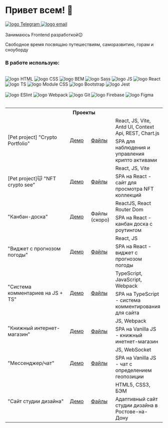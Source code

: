 # Привет всем! 👋

<a target="_blank" href="https://t.me/">
    <img src="https://img.shields.io/badge/Telegram-1f1f1f?style=flat-square&logo=Telegram&labelColor=1f1f1f" alt="logo Telegram"/>
</a>
<a target="_blank" href="mailto:detperson@gmail.com">
    <img src="https://img.shields.io/badge/Gmail-1f1f1f?style=flat-square&logo=Gmail&labelColor=1f1f1f" alt="logo email"/>
</a>
<br>
<br>
  Занимаюсь Frontend разработкой😉<br>

  Свободное время посвящаю путешествиям, саморазвитию, горам и сноуборду<br>

<h3>В работе использую:</h3><br>
<div>
    <div>
        <img src='https://img.shields.io/badge/HTML5-code-FF9200?style=flat-square&logo=html5&labelColor=black' alt='logo HTML' />
        <img src='https://img.shields.io/badge/CSS3-code-FF9200?style=flat-square&logo=css3&labelColor=black' alt='logo CSS' />
        <img src='https://img.shields.io/badge/BEM-code-FF9200?style=flat-square&labelColor=black' alt='logo BEM' />
        <img src='https://img.shields.io/badge/SASS-code-FF9200?style=flat-square&logo=sass&labelColor=black' alt='logo Sass' />
        <img src='https://img.shields.io/badge/JavaScript-code-FF9200?style=flat-square&logo=javascript&labelColor=black' alt='logo JS' />
        <img src='https://img.shields.io/badge/React-code-FF9200?style=flat-square&logo=react&labelColor=black' alt='logo React' /><br>
        <img src='https://img.shields.io/badge/TypeScript-code-FF9200?style=flat-square&logo=typescript&labelColor=black' alt='logo TS' />
        <img src='https://img.shields.io/badge/Module CSS-code-FF9200?style=flat-square&logo=modulecss&labelColor=black' alt='logo Module CSS' />
        <img src='https://img.shields.io/badge/Bootstrap-code-FF9200?style=flat-square&logo=bootstrap&labelColor=black' alt='logo Bootstrap' />
        <img src='https://img.shields.io/badge/Jest-code-FF9200?style=flat-square&logo=jest&labelColor=black' alt='logo Jest' />
    </div><br>
    <div>
        <img src='https://img.shields.io/badge/ESlint-tool-1924B1?style=flat-square&logo=eslint&labelColor=black' alt='logo ESlint' />
        <img src='https://img.shields.io/badge/Webpack-tool-1924B1?style=flat-square&logo=webpack&labelColor=black' alt='logo Webpack' />
        <img src='https://img.shields.io/badge/Git-tool-1924B1?style=flat-square&logo=git&labelColor=black' alt='logo Git' />
        <img src='https://img.shields.io/badge/Firebase-tool-1924B1?style=flat-square&logo=firebase&labelColor=black' alt='logo Firebase' />
        <img src='https://img.shields.io/badge/Figma-tool-1924B1?style=flat-square&logo=figma&labelColor=black' alt='logo Figma' />
    </div>
</div><br>
<table>
    <tr>
        <th colspan="4">
            Проекты
        </th>
    </tr>
    <tr>
        <td rowspan="2" width="350">
            [Pet project] "Crypto Portfolio"
        </td>
        <td rowspan="2" width="70">
            <a target="_blank" href="https://crypto-portfolio-woad.vercel.app/">
                Демо
            </a>
        </td>
        <td rowspan="2" width="70">
            <a target="_blank" href="https://github.com/detperson/crypto-portfolio">
                Файлы
            </a>
        </td>
        <td width="fit-content">
            React, JS, Vite, Antd UI, Context Api, REST, Chart.js
        </td>
    </tr>
    <tr>
        <td>
            SPA для наблюдения и управления крипто активами
        </td>
    </tr>
    <tr>
        <td rowspan="2" width="350">
            [Pet project]🐱 "NFT crypto see"
        </td>
        <td rowspan="2" width="70">
            <a target="_blank" href="https://nft-pet-project.web.app/">
                Демо
            </a>
        </td>
        <td rowspan="2" width="70">
            <a target="_blank" href="https://github.com/detperson/nft-site">
                Файлы
            </a>
        </td>
        <td width="fit-content">
            React, JS, Vite
        </td>
    </tr>
    <tr>
        <td>
            SPA на React - сайт для просмотра NFT коллекций
        </td>
    </tr>
    <tr>
        <td rowspan="2" width="350">
            "Канбан-доска"
        </td>
        <td rowspan="2" width="70">
            <a target="_blank" href="https://kanban-5caaa.web.app/">
                Демо
            </a>
        </td>
        <td rowspan="2" width="70">
            Файлы (скоро)
<!--             <a target="_blank" href="">
                Файлы
            </a> -->
        </td>
        <td width="fit-content">
            ReactJS, React Router Dom
        </td>
    </tr>
    <tr>
        <td>
            SPA на React - канбан доска c роутингом
        </td>
    </tr>
    <tr>
        <td rowspan="2" width="350">
            "Виджет с прогнозом погоды"
        </td>
        <td rowspan="2" width="70">
            <a target="_blank" href="https://weather-app-3cdf0.web.app/">
                Демо
            </a>
        </td>
        <td rowspan="2" width="70">
            <a target="_blank" href="https://github.com/detperson/module28_homework_weather_app">
                Файлы
            </a>
        </td>
        <td width="fit-content">
            React, JS
        </td>
    </tr>
    <tr>
        <td>
            SPA на React - виджет с прогнозом погоды
        </td>
    </tr>
    <tr>
        <td rowspan="2" width="350">
            "Система комментариев на JS + TS"
        </td>
        <td rowspan="2" width="70">
            <a target="_blank" href="https://comment-system-7404a.web.app/">
                Демо
            </a>
        </td>
        <td rowspan="2" width="70">
            <a target="_blank" href="https://github.com/detperson/module20_homework-Comments-system">
                Файлы
            </a>
        </td>
        <td width="fit-content">
            TypeScript, JavaScript, Webpack
        </td>
    </tr>
    <tr>
        <td>
            SPA на TypeScript - система комментирования для сайта
        </td>
    </tr>
    <tr>
        <td rowspan="2" width="350">
            "Книжный интернет-магазин"
        </td>
        <td rowspan="2" width="70">
            <a target="_blank" href="https://bookstore-77fb4.web.app/">
                Демо
            </a>
        </td>
        <td rowspan="2" width="70">
            <a target="_blank" href="https://github.com/detperson/module25_homework-bookshop">
                Файлы
            </a>
        </td>
        <td width="fit-content">
            JS, Webpack
        </td>
    </tr>
    <tr>
        <td>
            SPA на Vanilla JS - книжный инетнет-магазин
        </td>
    </tr>
    <tr>
        <td rowspan="2" width="350">
            "Мессенджер/чат"
        </td>
        <td rowspan="2" width="70">
            <a target="_blank"
                href="https://messenger-chat-5a674.web.app/">
                Демо
            </a>
        </td>
        <td rowspan="2" width="70">
            <a target="_blank"
                href="https://github.com/detperson/module15_homework/tree/main/15.5%20%D0%97%D0%B0%D0%B4%D0%B0%D0%BD%D0%B8%D0%B5%203.%20%D0%A7%D0%B0%D1%82">
                Файлы
            </a>
        </td>
        <td width="fit-content">
            JS, WebSocket
        </td>
    </tr>
    <tr>
        <td>
            SPA на Vanilla JS - чат с определением геопозиции
        </td>
    </tr>
    <tr>
        <td rowspan="2" width="350">
            "Сайт студии дизайна"
        </td>
        <td rowspan="2" width="70">
            <a target="_blank" href="https://detperson.github.io/hw-module9-design-studio/">
                Демо
            </a>
        </td>
        <td rowspan="2" width="70">
            <a target="_blank" href="https://github.com/detperson/hw-module9-design-studio/tree/master">
                Файлы
            </a>
        </td>
        <td width="fit-content">
            HTML5, CSS3, БЭМ
        </td>
    </tr>
    <tr>
        <td>
            Адаптивный сайт студии дизайна в Ростове-на-Дону
        </td>
    </tr>
</table>
<!--
**detperson/detperson** is a ✨ _special_ ✨ repository because its `README.md` (this file) appears on your GitHub profile.

Here are some ideas to get you started:

- 🔭 I’m currently working on ...
- 🌱 I’m currently learning ...
- 👯 I’m looking to collaborate on ...
- 🤔 I’m looking for help with ...
- 💬 Ask me about ...
- 📫 How to reach me: ...
- 😄 Pronouns: ...
- ⚡ Fun fact: ...
-->
